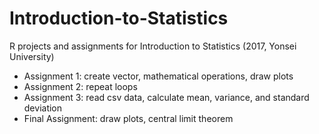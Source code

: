 # Introduction-to-Statistics

R projects and assignments for Introduction to Statistics (2017, Yonsei University)

- Assignment 1: create vector, mathematical operations, draw plots
- Assignment 2: repeat loops
- Assignment 3: read csv data, calculate mean, variance, and standard deviation
- Final Assignment: draw plots, central limit theorem
